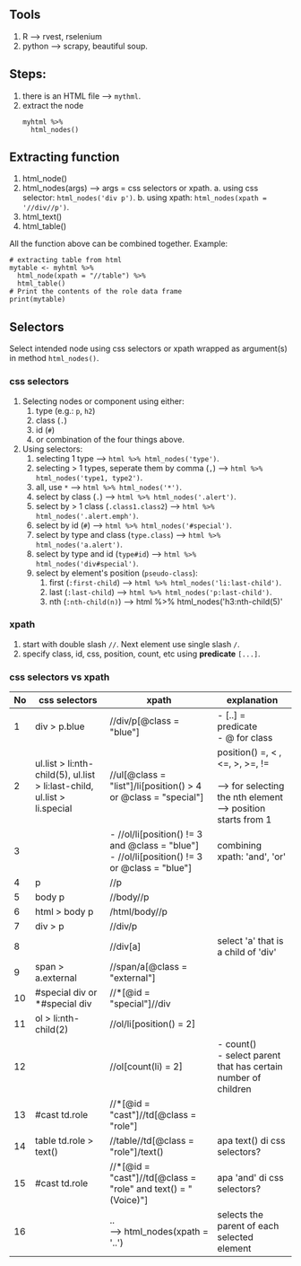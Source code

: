 ## Tools

1. R --> rvest, rselenium
2. python --> scrapy, beautiful soup. 

## Steps:
1. there is an HTML file --> `mythml`. 
2. extract the node
    ```
    myhtml %>%
      html_nodes()
    ```

## Extracting function
1. html_node()
2. html_nodes(args)  --> args = css selectors or xpath. 
  a. using css selector: `html_nodes('div p')`.
  b. using xpath: `html_nodes(xpath = '//div//p')`.
3. html_text()
4. html_table()

All the function above can be combined together. Example: 
```
# extracting table from html
mytable <- myhtml %>% 
  html_node(xpath = "//table") %>% 
  html_table()
# Print the contents of the role data frame
print(mytable)
```

## Selectors

Select intended node using css selectors or xpath wrapped as argument(s) in method `html_nodes()`. 

### css selectors

1. Selecting nodes or component using either:
    1. type (e.g.: `p`, `h2`)
    2. class (`.`)
    3. id (`#`)
    4. or combination of the four things above. 
2. Using selectors:
    1. selecting 1 type --> `html %>% html_nodes('type')`.
    2. selecting > 1 types, seperate them by comma (`,`) --> `html %>% html_nodes('type1, type2')`.
    3. all, use `*` --> `html %>% html_nodes('*')`.
    4. select by class (`.`) --> `html %>% html_nodes('.alert')`.
    5. select by > 1 class (`.class1.class2`) --> `html %>% html_nodes('.alert.emph')`.
    6. select by id (`#`) --> `html %>% html_nodes('#special')`.
    7. select by type and class (`type.class`) --> `html %>% html_nodes('a.alert')`.
    8. select by type and id (`type#id`) --> `html %>% html_nodes('div#special')`.
    9. select by element's position (`pseudo-class`):
        1. first (`:first-child`) --> `html %>% html_nodes('li:last-child')`.
        2. last (`:last-child`) --> `html %>% html_nodes('p:last-child')`.
        3. nth (`:nth-child(n)`) --> html %>% html_nodes('h3:nth-child(5)'

### xpath

1. start with double slash `//`. Next element use single slash `/`. 
2. specify class, id, css, position, count, etc using **predicate** `[...]`. 


### css selectors vs xpath

| No 	| css selectors 	| xpath 	| explanation 	|
|-	|-	|-	|-	|
| 1 	| div > p.blue 	| //div/p[@class = "blue"] 	| - [..] = predicate<br>- @ for class 	|
| 2 	| ul.list > li:nth-child(5), ul.list > li:last-child, ul.list > li.special 	| //ul[@class = "list"]/li[position() > 4 or @class = "special"] 	| position() =, < , <=, >, >=, !=<br><br>--> for selecting the nth element<br>--> position starts from 1 	|
| 3 	|  	| - //ol/li[position() != 3 and @class = "blue"]<br>- //ol/li[position() != 3 or @class = "blue"] 	| combining xpath: 'and', 'or' 	|
| 4 	|  p 	| //p 	|  	|
| 5 	| body p 	| //body//p 	|  	|
| 6 	| html > body p 	| /html/body//p 	|  	|
| 7 	| div > p 	| //div/p 	|  	|
| 8 	|  	| //div[a] 	| select 'a' that is a child of 'div' 	|
| 9 	| span > a.external 	| //span/a[@class = "external"] 	|  	|
| 10 	| #special div   or <br>*#special div 	| //*[@id = "special"]//div 	|  	|
| 11 	| ol > li:nth-child(2) 	| //ol/li[position() = 2] 	|  	|
| 12 	|  	| //ol[count(li) = 2] 	| - count()<br>- select parent that has certain number of children 	|
| 13 	| #cast td.role 	| //*[@id = "cast"]//td[@class = "role"] 	|  	|
| 14 	| table td.role > text() 	| //table//td[@class = "role"]/text() 	| apa text() di css selectors? 	|
| 15 	| #cast td.role 	| //*[@id = "cast"]//td[@class = "role" and text() = " (Voice)"] 	| apa 'and' di css selectors? 	|
| 16 	|  	| ..<br>--> html_nodes(xpath = '..') 	| selects the parent of each selected element 	|
